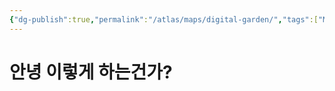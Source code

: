 ```yaml
---
{"dg-publish":true,"permalink":"/atlas/maps/digital-garden/","tags":["MOC","gardenEntry"],"dgEnableSearch":true}
---
```


# 안녕 이렇게 하는건가?
